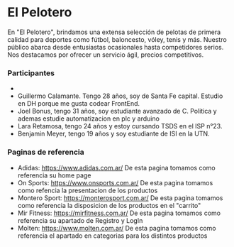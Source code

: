 # El Pelotero

En "El Pelotero", brindamos una extensa selección de pelotas de primera calidad para deportes como fútbol, baloncesto, vóley, tenis y más. Nuestro público abarca desde entusiastas ocasionales hasta competidores serios. Nos destacamos por ofrecer un servicio ágil, precios competitivos.

### Participantes

* 
* Guillermo Calamante. Tengo 28 años, soy de Santa Fe capital. Estudio en DH porque me gusta codear FrontEnd.
* Joel Bonus, tengo 31 años, soy estudiante avanzado de C. Politica y ademas estudie automatizacion en plc y arduino
* Lara Retamosa, tengo 24 años y estoy cursando TSDS en el ISP n°23.
* Benjamin Meyer, tengo 19 años y soy estudiante de ISI en la UTN.

### Paginas de referencia

* Adidas: https://www.adidas.com.ar/ De esta pagina tomamos como referencia su home page
* On Sports: https://www.onsports.com.ar/ De esta pagina tomamos como refencia la presentacion de los productos
* Montero Sport: https://monterosport.com.ar/ De esta pagina tomamos como referencia la disposicion de los productos en el "carrito"
* Mir Fitness: https://mirfitness.com.ar/ De esta pagina tomamos como referencia su apartado de Registro y LogIn
* Molten: https://www.molten.com.ar/ De esta pagina tomamos como referencia el apartado en categorias para los distintos productos